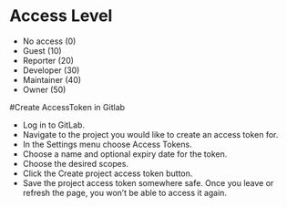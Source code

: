 # Access Level
- No access (0)
- Guest (10)
- Reporter (20)
- Developer (30)
- Maintainer (40)
- Owner (50) 

#Create AccessToken in Gitlab
- Log in to GitLab.
- Navigate to the project you would like to create an access token for.
- In the Settings menu choose Access Tokens.
- Choose a name and optional expiry date for the token.
- Choose the desired scopes.
- Click the Create project access token button.
- Save the project access token somewhere safe. Once you leave or refresh the page, you won’t be able to access it again.
